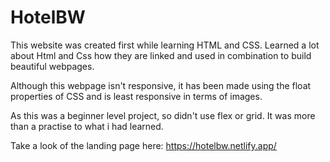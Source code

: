 # HotelBW


This website was created first while learning HTML and CSS.
Learned a lot about Html and Css how they are linked and used in combination to build beautiful webpages.

Although this webpage isn't responsive, it has been made using the float properties of CSS and is least responsive in terms of images.

As this was a beginner level project, so didn't use flex or grid. It was more than a practise to what i had learned.


Take a look of the landing page here: https://hotelbw.netlify.app/
